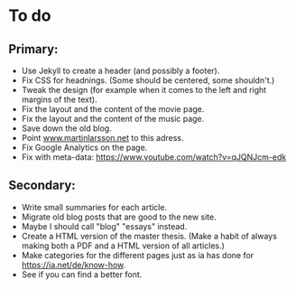 # To do

## Primary:
- Use Jekyll to create a header (and possibly a footer).
- Fix CSS for headnings. (Some should be centered, some shouldn't.)
- Tweak the design (for example when it comes to the left and right margins of the text).
- Fix the layout and the content of the movie page.
- Fix the layout and the content of the music page.
- Save down the old blog.
- Point www.martinlarsson.net to this adress.
- Fix Google Analytics on the page.
- Fix with meta-data: https://www.youtube.com/watch?v=qJQNJcm-edk


## Secondary:
- Write small summaries for each article.
- Migrate old blog posts that are good to the new site.
- Maybe I should call "blog" "essays" instead.
- Create a HTML version of the master thesis. (Make a habit of always making both a PDF and a HTML version of all articles.)
- Make categories for the different pages just as ia has done for https://ia.net/de/know-how.
- See if you can find a better font.